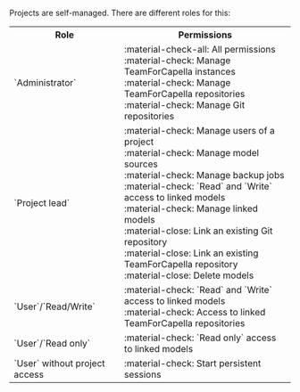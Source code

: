 <!--
 ~ SPDX-FileCopyrightText: Copyright DB InfraGO AG and contributors
 ~ SPDX-License-Identifier: Apache-2.0
 -->

Projects are self-managed. There are different roles for this:

<table markdown="span">
    <tr>
        <th>Role</th>
        <th>Permissions</th>
    </tr>
    <tr>
        <td>`Administrator`</td>
        <td>
            :material-check-all: All permissions <br>
            :material-check: Manage TeamForCapella instances <br>
            :material-check: Manage TeamForCapella repositories <br>
            :material-check: Manage Git repositories</td>
    </tr>
    <tr>
        <td>`Project lead`</td>
        <td>
            :material-check: Manage users of a project <br>
            :material-check: Manage model sources <br>
            :material-check: Manage backup jobs <br>
            :material-check: `Read` and `Write` access to linked models <br>
            :material-check: Manage linked models <br>
            :material-close: Link an existing Git repository <br>
            :material-close: Link an existing TeamForCapella repository <br>
            :material-close: Delete models
    </tr>
    <tr>
        <td>`User`/`Read/Write`</td>
        <td>
            :material-check: `Read` and `Write` access to linked models <br>
            :material-check: Access to linked TeamForCapella repositories
    </tr>
    <tr>
        <td>`User`/`Read only`</td>
        <td>
            :material-check: `Read only` access to linked models
    </tr>
    <tr>
        <td>`User` without project access</td>
        <td>
            :material-check: Start persistent sessions
    </tr>
</table>

